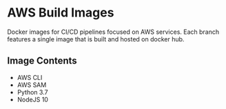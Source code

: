 # AWS Build Images
Docker images for CI/CD pipelines focused on AWS services. Each branch features a single image that is built and hosted on docker hub.

## Image Contents
- AWS CLI
- AWS SAM
- Python 3.7
- NodeJS 10
